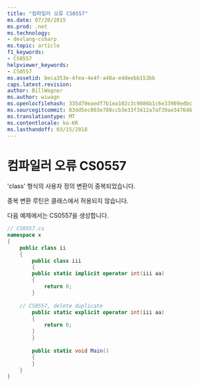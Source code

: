 ```yaml
---
title: "컴파일러 오류 CS0557"
ms.date: 07/20/2015
ms.prod: .net
ms.technology:
- devlang-csharp
ms.topic: article
f1_keywords:
- CS0557
helpviewer_keywords:
- CS0557
ms.assetid: beca353e-4fea-4e4f-a48a-eddeebb153bb
caps.latest.revision: 
author: BillWagner
ms.author: wiwagn
ms.openlocfilehash: 335d70eaedf7b1ea102c3c9086b1c6e33909edbc
ms.sourcegitcommit: 83dd5ec003e788ccb3e33f3412a7af39ae347646
ms.translationtype: MT
ms.contentlocale: ko-KR
ms.lasthandoff: 03/15/2018
---
```

# <a name="compiler-error-cs0557"></a>컴파일러 오류 CS0557
'class' 형식의 사용자 정의 변환이 중복되었습니다.  
  
 중복 변환 루틴은 클래스에서 허용되지 않습니다.  
  
 다음 예제에서는 CS0557을 생성합니다.  
  
```csharp  
// CS0557.cs  
namespace x  
{  
    public class ii  
    {  
        public class iii  
        {  
        public static implicit operator int(iii aa)  
        {  
            return 0;  
        }  
  
    // CS0557, delete duplicate  
        public static explicit operator int(iii aa)  
        {  
            return 0;  
        }  
        }  
  
        public static void Main()  
        {  
        }  
    }  
}  
```

